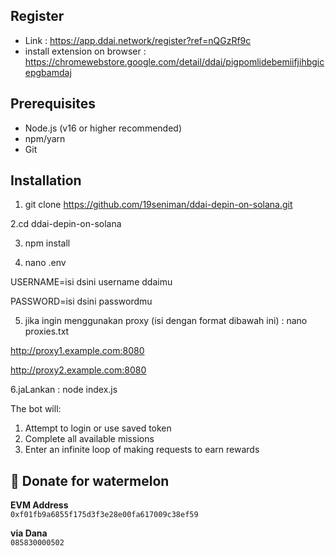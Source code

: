 
## Register
- Link : https://app.ddai.network/register?ref=nQGzRf9c
- install extension on browser : https://chromewebstore.google.com/detail/ddai/pigpomlidebemiifjihbgicepgbamdaj

## Prerequisites

- Node.js (v16 or higher recommended)
- npm/yarn
- Git

## Installation

1. git clone https://github.com/19seniman/ddai-depin-on-solana.git
   
 2.cd ddai-depin-on-solana

3. npm install

4. nano .env

USERNAME=isi dsini username ddaimu

PASSWORD=isi dsini passwordmu

5. jika ingin menggunakan proxy (isi dengan format dibawah ini) : nano  proxies.txt

http://proxy1.example.com:8080

http://proxy2.example.com:8080

6.jaLankan : node index.js

The bot will:
1. Attempt to login or use saved token
2. Complete all available missions
3. Enter an infinite loop of making requests to earn rewards

##  🍉 Donate for  watermelon

**EVM Address**  
`0xf01fb9a6855f175d3f3e28e00fa617009c38ef59`

**via Dana**  
`085830000502`

